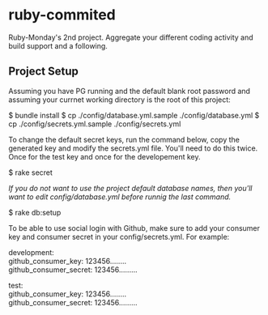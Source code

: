 # ruby-commited
Ruby-Monday's 2nd project. Aggregate your different coding activity and build support and a following.

## Project Setup

Assuming you have PG running and the default blank root password
and assuming your currnet working directory is the root of this project:

$ bundle install
$ cp ./config/database.yml.sample ./config/database.yml
$ cp ./config/secrets.yml.sample ./config/secrets.yml

To change the default secret keys, run the command below, copy the generated
key and modify the secrets.yml file. You'll need to do this twice. Once for
the test key and once for the developement key.

$ rake secret

_If you *do not* want to use the project default database names, then you'll want to edit
config/database.yml before runnig the last command._

$ rake db:setup

To be able to use social login with Github, make sure to add your consumer key
and consumer secret in your config/secrets.yml. For example:

development:</br>
  github_consumer_key: 123456........</br>
  github_consumer_secret: 123456.........</br>

test:</br>
  github_consumer_key: 123456........</br>
  github_consumer_secret: 123456.........</br>
